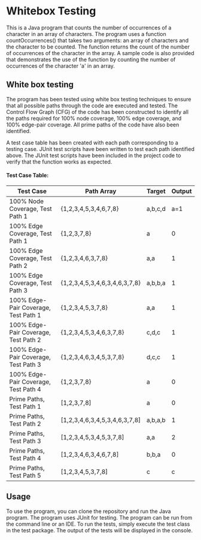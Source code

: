 # Whitebox Testing

This is a Java program that counts the number of occurrences of a character in an array of characters. The program uses a function countOccurrences() that takes two arguments: an array of characters and the character to be counted. The function returns the count of the number of occurrences of the character in the array. A sample code is also provided that demonstrates the use of the function by counting the number of occurrences of the character 'a' in an array.

## White box testing
The program has been tested using white box testing techniques to ensure that all possible paths through the code are executed and tested. The Control Flow Graph (CFG) of the code has been constructed to identify all the paths required for 100% node coverage, 100% edge coverage, and 100% edge-pair coverage. All prime paths of the code have also been identified.

A test case table has been created with each path corresponding to a testing case. JUnit test scripts have been written to test each path identified above. The JUnit test scripts have been included in the project code to verify that the function works as expected.

#### Test Case Table:

| Test Case | Path Array | Target | Output |
|-----------|------------|--------|--------|
| 100% Node Coverage, Test Path 1 | {1,2,3,4,5,3,4,6,7,8} | a,b,c,d | a=1 |
| 100% Edge Coverage, Test Path 1 | {1,2,3,7,8} | a | 0 |
| 100% Edge Coverage, Test Path 2 | {1,2,3,4,6,3,7,8} | a,a | 1 |
| 100% Edge Coverage, Test Path 3 | {1,2,3,4,5,3,4,6,3,4,6,3,7,8} | a,b,b,a | 1 |
| 100% Edge-Pair Coverage, Test Path 1 | {1,2,3,4,5,3,7,8} | a,a | 1 |
| 100% Edge-Pair Coverage, Test Path 2 | {1,2,3,4,5,3,4,6,3,7,8} | c,d,c | 1 |
| 100% Edge-Pair Coverage, Test Path 3 | {1,2,3,4,6,3,4,5,3,7,8} | d,c,c | 1 |
| 100% Edge-Pair Coverage, Test Path 4 | {1,2,3,7,8} | a | 0 |
| Prime Paths, Test Path 1 | [1,2,3,7,8] | a | 0 |
| Prime Paths, Test Path 2 | [1,2,3,4,6,3,4,5,3,4,6,3,7,8] | a,b,a,b | 1 |
| Prime Paths, Test Path 3 | [1,2,3,4,5,3,4,5,3,7,8] | a,a | 2 |
| Prime Paths, Test Path 4 | [1,2,3,4,6,3,4,6,7,8] | b,b,a | 0 |
| Prime Paths, Test Path 5 | [1,2,3,4,5,3,7,8] | c | c | 1 |
## Usage
To use the program, you can clone the repository and run the Java program. The program uses JUnit for testing. The program can be run from the command line or an IDE. To run the tests, simply execute the test class in the test package. The output of the tests will be displayed in the console.
